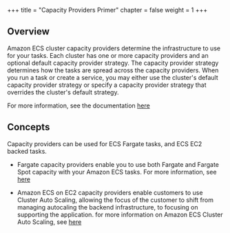 +++
title = "Capacity Providers Primer"
chapter = false
weight = 1
+++

## Overview

Amazon ECS cluster capacity providers determine the infrastructure to use for your tasks. 
Each cluster has one or more capacity providers and an optional default capacity provider strategy. 
The capacity provider strategy determines how the tasks are spread across the capacity providers. 
When you run a task or create a service, you may either use the cluster's default capacity provider strategy or specify a capacity provider strategy that overrides the cluster's default strategy. 

For more information, see the documentation [here](https://docs.aws.amazon.com/AmazonECS/latest/developerguide/cluster-capacity-providers.html)


## Concepts

Capacity providers can be used for ECS Fargate tasks, and ECS EC2 backed tasks.

- Fargate capacity providers enable you to use both Fargate and Fargate Spot capacity with your Amazon ECS tasks. For more information, see [here](https://docs.aws.amazon.com/AmazonECS/latest/developerguide/fargate-capacity-providers.html)

- Amazon ECS on EC2 capacity providers enable customers to use Cluster Auto Scaling, allowing the focus of the customer to shift from managing autocaling the backend infrastructure, to focusing on supporting the application.
for more information on Amazon ECS Cluster Auto Scaling, see [here](https://docs.aws.amazon.com/AmazonECS/latest/developerguide/cluster-auto-scaling.html)
